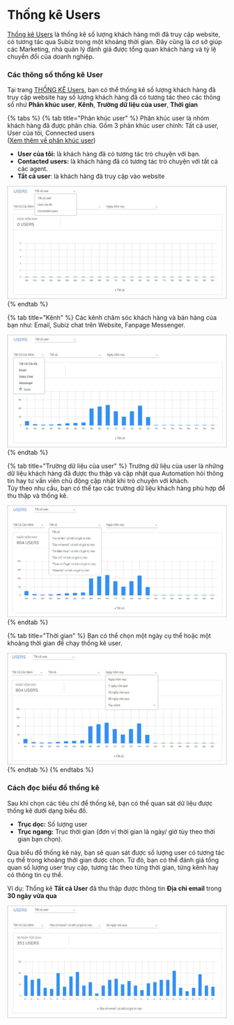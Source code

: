 # Thống kê Users

[Thống kê Users](https://app.subiz.com/reports/user) là thống kê số lượng khách hàng mới đã truy cập website, có tương tác qua Subiz trong một khoảng thời gian. Đây cũng là cơ sở giúp các Marketing, nhà quản lý đánh giá được tổng quan khách hàng và tỷ lệ chuyển đổi của doanh nghiệp.

### Các thông số thống kê User

Tại trang [THỐNG KÊ  Users](https://app.subiz.com/reports/user), bạn có thể thống kê số lượng khách hàng đã truy cập website hay số lượng khách hàng đã có tương tác theo các thông số như **Phân khúc user**, **Kênh**, **Trường dữ liệu của user**, **Thời gian**

{% tabs %}
{% tab title="Phân khúc user" %}
Phân khúc user là nhóm khách hàng đã được phân chia. Gồm 3 phân khúc user chính: Tất cả user, User của tôi, Connected users  
\([Xem thêm về phân khúc user](https://help.subiz.com/su-dung-subiz-nang-cao/quan-ly-du-lieu/phan-khuc-khach-hang/su-dung-phan-khuc-khach-hang-mac-dinh)\)

* **User của tôi:** là khách hàng đã có tương tác trò chuyện với bạn.
* **Contacted users:** là khách hàng đã có tương tác trò chuyện với tất cả các agent.
* **Tất cả user**: là khách hàng đã truy cập vào website

![Ch&#x1ECD;n ph&#xE2;n kh&#xFA;c user th&#x1ED1;ng k&#xEA;](../.gitbook/assets/1.-user-copy.jpg)
{% endtab %}

{% tab title="Kênh" %}
Các kênh chăm sóc khách hàng và bán hàng của bạn như: Email, Subiz chat trên Website, Fanpage Messenger.

![Ch&#x1ECD;n k&#xEA;nh th&#x1ED1;ng k&#xEA;](../.gitbook/assets/2.-kenh-copy.jpg)
{% endtab %}

{% tab title="Trường dữ liệu của user" %}
Trường dữ liệu của user là những dữ liệu khách hàng đã được thu thập và cập nhật qua Automation hỏi thông tin hay tư vấn viên chủ động cập nhật khi trò chuyện với khách.  
Tùy theo nhu cầu, bạn có thể tạo các trường dữ liệu khách hàng phù hợp để thu thập và thống kê.

![Ch&#x1ECD;n d&#x1EEF; li&#x1EC7;u user th&#x1ED1;ng k&#xEA;](../.gitbook/assets/3.-user-info-copy.jpg)
{% endtab %}

{% tab title="Thời gian" %}
Bạn có thể chọn một ngày cụ thể hoặc một khoảng thời gian để chạy thống kê user.

![Ch&#x1ECD;n th&#x1EDD;i gian th&#x1ED1;ng k&#xEA;](../.gitbook/assets/4.-thoi-gian-copy.jpg)
{% endtab %}
{% endtabs %}

### Cách đọc biểu đồ thống kê 

Sau khi chọn các tiêu chí để thống kê, bạn có thể quan sát dữ liệu được thống kê dưới dạng biểu đồ. 

* **Trục dọc:** Số lượng user
* **Trục ngang:** Trục thời gian \(đơn vị thời gian là ngày/ giờ tùy theo thời gian bạn chọn\).

Qua biểu đồ thống kê này, bạn sẽ quan sát được số lượng user có tương tác cụ thể trong khoảng thời gian được chọn. Từ đó, bạn có thể đánh giá tổng quan số lượng user truy cập, tương tác theo từng thời gian, từng kênh hay có thông tin cụ thể. 

Ví dụ: Thống kê **Tất cả User** đã thu thập được thông tin **Địa chỉ email** trong **30 ngày vừa qua**

![Th&#x1ED1;ng k&#xEA; s&#x1ED1; l&#x1B0;&#x1EE3;ng users](../.gitbook/assets/5.-doc-thong-ke-user-copy.jpg)



